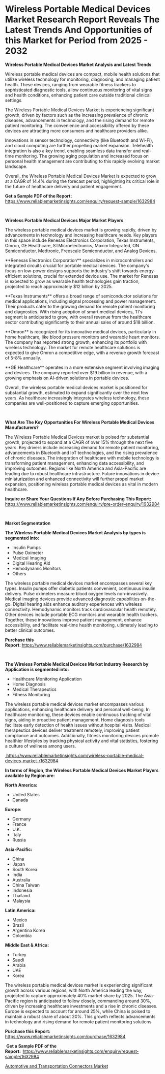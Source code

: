 <p><h1>Wireless Portable Medical Devices Market Research Report Reveals The Latest Trends And Opportunities of this Market for Period from 2025 - 2032</h1></p><p><strong>Wireless Portable Medical Devices Market Analysis and Latest Trends</strong></p>
<p><p>Wireless portable medical devices are compact, mobile health solutions that utilize wireless technology for monitoring, diagnosing, and managing patient health. These devices, ranging from wearable fitness trackers to sophisticated diagnostic tools, allow continuous monitoring of vital signs and health conditions, enhancing patient care outside traditional clinical settings.</p><p>The Wireless Portable Medical Devices Market is experiencing significant growth, driven by factors such as the increasing prevalence of chronic diseases, advancements in technology, and the rising demand for remote patient monitoring. The convenience and accessibility offered by these devices are attracting more consumers and healthcare providers alike. </p><p>Innovations in sensor technology, connectivity (like Bluetooth and Wi-Fi), and cloud computing are further propelling market expansion. Telehealth integration is also a key trend, enabling seamless data transfer and real-time monitoring. The growing aging population and increased focus on personal health management are contributing to this rapidly evolving market landscape. </p><p>Overall, the Wireless Portable Medical Devices Market is expected to grow at a CAGR of 14.4% during the forecast period, highlighting its critical role in the future of healthcare delivery and patient engagement.</p></p>
<p><strong>Get a Sample PDF of the Report:&nbsp;</strong> <a href="https://www.reliablemarketinsights.com/enquiry/request-sample/1632984?utm_campaign=3552&utm_medium=2&utm_source=Github&utm_content=ia&utm_term=29032025&utm_id=wireless-portable-medical-devices">https://www.reliablemarketinsights.com/enquiry/request-sample/1632984</a></p>
<p>&nbsp;</p>
<p><strong>Wireless Portable Medical Devices Major Market Players</strong></p>
<p><p>The wireless portable medical devices market is growing rapidly, driven by advancements in technology and increasing healthcare needs. Key players in this space include Renesas Electronics Corporation, Texas Instruments, Omron, GE Healthcare, STMicroelectronics, Maxim Integrated, ON Semiconductor, Medtronic, Freescale Semiconductor, and Analog Devices.</p><p>**Renesas Electronics Corporation** specializes in microcontrollers and integrated circuits crucial for portable medical devices. The company's focus on low-power designs supports the industry's shift towards energy-efficient solutions, crucial for extended device use. The market for Renesas is expected to grow as wearable health technologies gain traction, projected to reach approximately $12 billion by 2025.</p><p>**Texas Instruments** offers a broad range of semiconductor solutions for medical applications, including signal processing and power management. Their products cater to the growing demand for remote patient monitoring and diagnostics. With rising adoption of smart medical devices, TI's segment is anticipated to grow, with overall revenue from the healthcare sector contributing significantly to their annual sales of around $18 billion.</p><p>**Omron** is recognized for its innovative medical devices, particularly in home healthcare, like blood pressure monitors and wearable heart monitors. The company has reported strong growth, enhancing its portfolio with wireless technology. The market for remote healthcare solutions is expected to give Omron a competitive edge, with a revenue growth forecast of 5-8% annually.</p><p>**GE Healthcare** operates in a more extensive segment involving imaging and devices. The company reported over $19 billion in revenue, with a growing emphasis on AI-driven solutions in portable devices.</p><p>Overall, the wireless portable medical devices market is positioned for substantial growth, estimated to expand significantly over the next few years. As healthcare increasingly integrates wireless technology, these companies are well-positioned to capture emerging opportunities.</p></p>
<p>&nbsp;</p>
<p><strong>What Are The Key Opportunities For Wireless Portable Medical Devices Manufacturers?</strong></p>
<p><p>The Wireless Portable Medical Devices market is poised for substantial growth, projected to expand at a CAGR of over 15% through the next five years. Key drivers include increasing demand for remote patient monitoring, advancements in Bluetooth and IoT technologies, and the rising prevalence of chronic diseases. The integration of healthcare with mobile technology is transforming patient management, enhancing data accessibility, and improving outcomes. Regions like North America and Asia-Pacific are leading due to robust healthcare infrastructure. Future innovations in device miniaturization and enhanced connectivity will further propel market expansion, positioning wireless portable medical devices as vital in modern healthcare.</p></p>
<p><strong>Inquire or Share Your Questions If Any Before Purchasing This Report:</strong> <a href="https://www.reliablemarketinsights.com/enquiry/pre-order-enquiry/1632984?utm_campaign=3552&utm_medium=2&utm_source=Github&utm_content=ia&utm_term=29032025&utm_id=wireless-portable-medical-devices">https://www.reliablemarketinsights.com/enquiry/pre-order-enquiry/1632984</a></p>
<p>&nbsp;</p>
<p><strong>Market Segmentation</strong></p>
<p><strong>The Wireless Portable Medical Devices Market Analysis by types is segmented into:</strong></p>
<p><ul><li>Insulin Pumps</li><li>Pulse Oximeter</li><li>Medical Imaging</li><li>Digital Hearing Aid</li><li>Hemodynamic Monitors</li><li>Others</li></ul></p>
<p><p>The wireless portable medical devices market encompasses several key types. Insulin pumps offer diabetic patients convenient, continuous insulin delivery. Pulse oximeters measure blood oxygen levels non-invasively. Medical imaging devices provide advanced diagnostic capabilities on-the-go. Digital hearing aids enhance auditory experiences with wireless connectivity. Hemodynamic monitors track cardiovascular health remotely. Other devices include portable ECG monitors and wearable health trackers. Together, these innovations improve patient management, enhance accessibility, and facilitate real-time health monitoring, ultimately leading to better clinical outcomes.</p></p>
<p><strong>Purchase this Report:&nbsp;</strong><a href="https://www.reliablemarketinsights.com/purchase/1632984?utm_campaign=3552&utm_medium=2&utm_source=Github&utm_content=ia&utm_term=29032025&utm_id=wireless-portable-medical-devices">https://www.reliablemarketinsights.com/purchase/1632984</a></p>
<p>&nbsp;</p>
<p><strong>The Wireless Portable Medical Devices Market Industry Research by Application is segmented into:</strong></p>
<p><ul><li>Healthcare Monitoring Application</li><li>Home Diagnosis</li><li>Medical Therapeutics</li><li>Fitness Monitoring</li></ul></p>
<p><p>The wireless portable medical devices market encompasses various applications, enhancing healthcare delivery and personal well-being. In healthcare monitoring, these devices enable continuous tracking of vital signs, aiding in proactive patient management. Home diagnosis tools facilitate early detection of health issues without hospital visits. Medical therapeutics devices deliver treatment remotely, improving patient compliance and outcomes. Additionally, fitness monitoring devices promote healthier lifestyles by tracking physical activity and vital statistics, fostering a culture of wellness among users.</p></p>
<p><a href="https://www.reliablemarketinsights.com/wireless-portable-medical-devices-market-r1632984?utm_campaign=3552&utm_medium=2&utm_source=Github&utm_content=ia&utm_term=29032025&utm_id=wireless-portable-medical-devices">&nbsp;https://www.reliablemarketinsights.com/wireless-portable-medical-devices-market-r1632984</a></p>
<p><strong>In terms of Region, the Wireless Portable Medical Devices Market Players available by Region are:</strong></p>
<p>
    <p> <strong> North America: </strong>
        <ul>
            <li>United States</li>
            <li>Canada</li>
        </ul>
        </p> 
    <p> <strong> Europe: </strong>
        <ul>
            <li>Germany</li>
            <li>France</li>
            <li>U.K.</li>
            <li>Italy</li>
            <li>Russia</li>
        </ul>
        </p> 
    <p> <strong> Asia-Pacific: </strong>
        <ul>
            <li>China</li>
            <li>Japan</li>
            <li>South Korea</li>
            <li>India</li>
            <li>Australia</li>
            <li>China Taiwan</li>
            <li>Indonesia</li>
            <li>Thailand</li>
            <li>Malaysia</li>
        </ul>
        </p> 
    <p> <strong> Latin America: </strong>
        <ul>
            <li>Mexico</li>
            <li>Brazil</li>
            <li>Argentina Korea</li>
            <li>Colombia</li>
        </ul>
        </p> 
    <p> <strong> Middle East & Africa: </strong>
        <ul>
            <li>Turkey</li>
            <li>Saudi</li>
            <li>Arabia</li>
            <li>UAE</li>
            <li>Korea</li>
        </ul>
    </p>
    </p>
<p><p>The wireless portable medical devices market is experiencing significant growth across various regions, with North America leading the way, projected to capture approximately 40% market share by 2025. The Asia-Pacific region is anticipated to follow closely, commanding around 30%, driven by increasing healthcare investments and a rise in chronic diseases. Europe is expected to account for around 25%, while China is poised to maintain a robust share of about 20%. This growth reflects advancements in technology and rising demand for remote patient monitoring solutions.</p></p>
<p><strong>Purchase this Report: </strong><a href="https://www.reliablemarketinsights.com/purchase/1632984?utm_campaign=3552&utm_medium=2&utm_source=Github&utm_content=ia&utm_term=29032025&utm_id=wireless-portable-medical-devices">https://www.reliablemarketinsights.com/purchase/1632984</a></p>
<p>&nbsp;<strong>Get a Sample PDF of the Report:&nbsp;&nbsp;</strong><a href="https://www.reliablemarketinsights.com/enquiry/request-sample/1632984?utm_campaign=3552&utm_medium=2&utm_source=Github&utm_content=ia&utm_term=29032025&utm_id=wireless-portable-medical-devices">https://www.reliablemarketinsights.com/enquiry/request-sample/1632984</a></p>
<p><strong></strong></p>
<p><p><a href="https://github.com/hamremunazm4/Market-Research-Report-List-1/blob/main/automotive-and-transportation-connectors-market.md?utm_campaign=3552&utm_medium=2&utm_source=Github&utm_content=ia&utm_term=29032025&utm_id=wireless-portable-medical-devices">Automotive and Transportation Connectors Market</a></p></p>